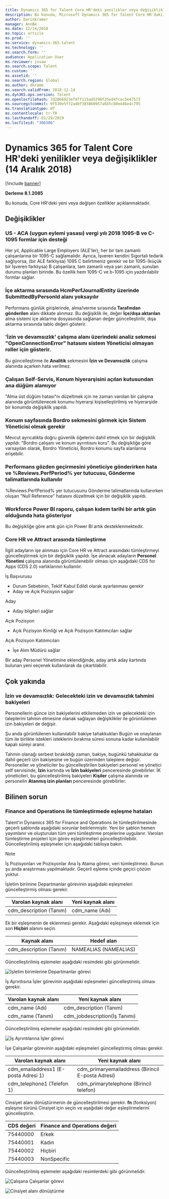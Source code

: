 ```yaml
---
title: Dynamics 365 for Talent Core HR'deki yenilikler veya değişiklikler (14 Aralık 2018)
description: Bu konuda, Microsoft Dynamics 365 for Talent Core HR'daki yeni veya değişen özellikler açıklanmaktadır.
author: Darinkramer
manager: AnnBe
ms.date: 12/14/2018
ms.topic: article
ms.prod: ''
ms.service: dynamics-365-talent
ms.technology: ''
ms.search.form: ''
audience: Application User
ms.reviewer: josaw
ms.search.scope: Talent
ms.custom: ''
ms.assetid: ''
ms.search.region: Global
ms.author: dkrame
ms.search.validFrom: 2018-12-14
ms.dyn365.ops.version: Talent
ms.openlocfilehash: 7d2866923efd7f115ad5290f35ed4fcac5e47573
ms.sourcegitcommit: 0f530e5f72a40f383868957a6b5cb0e446e4c795
ms.translationtype: HT
ms.contentlocale: tr-TR
ms.lasthandoff: 01/29/2019
ms.locfileid: "306506"
---
```

# <a name="whats-new-or-changed-in-dynamics-365-for-talent-core-hr-december-14-2018"></a>Dynamics 365 for Talent Core HR'deki yenilikler veya değişiklikler (14 Aralık 2018)

[!include [banner](includes/banner.md)]

**Derleme 8.1.2085**

Bu konuda, Core HR'deki yeni veya değişen özellikler açıklanmaktadır.

## <a name="changes"></a>Değişiklikler

### <a name="us---aca-affordable-care-act-support-for-tax-year-2018-1095-b-and-1095-c-forms"></a>US - ACA (uygun eylemi yasası) vergi yılı 2018 1095-B ve C-1095 formlar için desteği

Her yıl, Applicable Large Employers (ALE'ler), her bir tam zamanlı çalışanlarına bir 1095-C sağlamalıdır. Ayrıca, İşveren kendini Sigortalı tedarik sağlıyorsa, (bir ALE farklıysa) 1095 C belirtmeniz gerekir ve bir 1095-(küçük bir İşveren farklıysa) B çalışanlara, tam zamanlı veya yarı zamanlı, sunulan durumu planları birinde. Bu özellik hem 1095-C ve b-1095 için yazdırılabilir formlar sağlar.

### <a name="during-import-submittedbypersonid-field-on-hcmperfjournalentity-is-ignored"></a>İçe aktarma sırasında HcmPerfJournalEntity üzerinde SubmittedByPersonId alanı yoksayılır

Performans günlük girişlerinde, alma/verme sırasında **Tarafından gönderilen** alanı dikkate alınmaz. Bu değişiklik ile, değer **İçe/dışa aktarılan** alma sistemi içe aktarma dosyasında sağlanan değer güncelleştirilir, dışa aktarma sırasında tablo değeri gösterir.

### <a name="analytics-tab-on-leave-and-absence-workspace-displays-openconnectionerror-error-for-non-system-admin-roles"></a>'İzin ve devamsızlık' çalışma alanı üzerindeki analiz sekmesi "OpenConnectionError" hatasını sistem Yöneticisi olmayan roller için gösterir.

Bu güncelleştirme ile **Analitik** sekmesini **İzin ve Devamsızlık** çalışma alanında açarken hata verilmez.

### <a name="employee-self-service-position-hierarchy-drill-down-from-tile-fails-to-get-parent-node"></a>Çalışan Self-Servis, Konum hiyerarşisini açılan kutusundan ana düğüm alamıyor

"Alma üst düğüm hatası"nı düzeltmek için ne zaman varolan bir çalışma alanında görüntülenecek konumu hiyerarşi kişiselleştirilmiş ve hiyerarşide bir konumda değişiklik yapıldı.  

### <a name="must-be-system-admin-to-see-the-payroll-tab-in-the-position-page"></a>Konum sayfasında Bordro sekmesini görmek için Sistem Yöneticisi olmak gerekir

Mevcut ayrıcalıkta doğru güvenlik öğelerini dahil etmek için bir değişiklik yapıldı: "Bordro çalışanı ve konum ayrıntısını koru". Bu değişikliğe göre varsayılan olarak, Bordro Yöneticisi, Bordro konumu sayfa alanlarına erişebilir.

### <a name="error-when-submitting-performance-review-to-manager-and-the-reviewsperfperiod-placeholder-is-used-in-the-submission-instructions"></a>Performans gözden geçirmesini yöneticiye gönderirken hata ve %Reviews.PerfPeriod% yer tutucusu, Gönderme talimatlarında kullanılır

%Reviews.PerfPeriod% yer tutucusunu Gönderme talimatlarında kullanırken oluşan "Null Reference" hatasını düzeltmek için bir değişiklik yapıldı.

### <a name="workforce-power-bi-report-shows-error-when-worker-seniority-date-is-a-leap-day"></a>Workforce Power BI raporu, çalışan kıdem tarihi bir artık gün olduğunda hata gösteriyor

Bu değişikliğe göre artık gün için Power BI artık desteklenmektedir.

### <a name="integration-between-core-hr-and-attract"></a>Core HR ve Attract arasında tümleştirme

İlgili adayların işe alınması için Core HR ve Attract arasındaki tümleştirmeyi güncelleştirmek için bir değişiklik yapıldı. İşe alınacak adayların **Personel Yönetimi** çalışma alanında görüntülenebilir olması için aşağıdaki CDS for Apps (CDS 2.0) varlıklarının kullanılır.

İş Başvurusu
- Durum Sebebinin, Teklif Kabul Edildi olarak ayarlanması gerekir
-   Aday ve Açık Pozisyon sağlar

Aday
-   Aday bilgileri sağlar

Açık Pozisyon
-   Açık Pozisyon Kimliği ve Açık Pozisyon Katılımcıları sağlar

Açık Pozisyon Katılımcıları
-   İşe Alım Müdürü sağlar

Bir aday Personel Yönetimine eklendiğinde, aday artık aday kartında bulunan yeni seçenek kullanılarak da çıkartılabilir.

## <a name="coming-soon"></a>Çok yakında

### <a name="leave-and-absence-future-leave-and-forecasting-leave-balances"></a>İzin ve devamsızlık: Gelecekteki izin ve devamsızlık tahmini bakiyeleri

Personellerin günce izin bakiyelerini etkilemeden izin ve gelecekteki izin taleplerini tahmin etmesine olanak sağlayan değişiklikler ile görüntülenen izin bakiyeleri de değişir. 

Şu anda görüntülenen kullanılabilir bakiye tahakkukları Bugün ve onaylanan tüm ile birlikte istekleri isteklerini bırakma süresi sonuna kadar kullanılabilir kapalı süreyi aranır. 

Tahmin olanağı serbest bırakıldığı zaman, bakiye, bugünkü tahakkuklar da dahil geçerli izin bakiyesine ve bugün üzerinden taleplere değişir. Personeller ve yöneticiler bu güncelleştirilen bakiyeleri personel ve yönetici self servisinde, **İzin** kartında ve **İzin bakiyeleri** penceresinde görebilirler. İK yöneticileri, bu güncelleştirilmiş bakiyeleri **Kişiler** çalışma alanında ve personelin **Atanmış izin planları** penceresinde görebilirler.

## <a name="known-issue"></a>Bilinen sorun

### <a name="mapping-errors-in-the-integration-with-finance-and-operations"></a>Finance and Operations ile tümleştirmede eşleşme hataları

Talent'ın Dynamics 365 for Finance and Operations ile tümleştirilmesinde geçerli şablonda aşağıdaki sorunlar belirlenmiştir. Yeni bir şablon hemen yayımlanır ve oluşturulan tüm yeni tümleştirme projelerine uygulanır. Varolan tümleştirme projeleri için görev eşleştirmeleri güncelleştirilebilir. Güncelleştirilmiş eşleşmeler için aşağıdaki tabloya bakın. 

>[!NOTE]
> İş Pozisyonları ve Pozisyonlar Ana İş Atama görevi, veri tümleştirmez. Bunun şu anda araştırması yapılmaktadır. Geçerli eşleme içinde geçici çözüm yoktur. 

İşletim birimine Departmanlar görevinin aşağıdaki eşleşmeleri güncelleştirmiş olması gerekir.

| Varolan kaynak alanı          | Yeni kaynak alanı |
| -------------------------------|------------------|
| cdm_description (Tanım)  | cdm_name (Adı)  |

Ek bir eşleşmenin de eklenmesi gerekir. Aşağıdaki eşleşmeye eklemek için son **Hiçbiri** alanını seçin.

| Kaynak alanı                   | Hedef alan    |
| -------------------------------|----------------------|
| cdm_description (Tanım)  | NAMEALIAS (NAMEALIAS)|

Güncelleştirilmiş eşlemeler aşağıdaki resimdeki gibi görünmelidir.

![İşletim birimlerine Departmanlar görevi](./media/DepartmentMapping.png)


İş Ayrıntısına İşler görevinin aşağıdaki eşleşmeleri güncelleştirmiş olması gerekir.

| Varolan kaynak alanı          | Yeni kaynak alanı                   |
| -------------------------------|------------------------------------|
| cdm_name (Adı)                | cdm_description (Tanım)      |
| cdm_name (Tanım)         | cdm_jobdescription(İş Tanımı)|


Güncelleştirilmiş eşlemeler aşağıdaki resimdeki gibi görünmelidir.

![İş Ayrıntılarına İşler görevi](./media/JobMapping.png)

İşe Çalışanlar görevinin aşağıdaki eşleşmeleri güncelleştirmiş olması gerekir.

| Varolan kaynak alanı                 | Yeni kaynak alanı                               |
| --------------------------------------|------------------------------------------------|
| cdm_emailaddress1 (E-posta Adresi 1)   | cdm_primaryemailaddress (Birincil E-posta Adresi) |
| cdm_telephone1 (Telefon 1)          | cdm_primarytelephone (Birincil telefon)       |

Cinsiyet alanı dönüştürmenin de güncelleştirilmesi gerekir. **fn** (fonksiyon) eşleşme türünü Cinsiyet için seçin ve aşağıdaki değer eşleştirmelerini güncelleştirin.

| CDS değeri                   | Finance and Operations değeri                     |
| ----------------------------|--------------------------------------------------|
| 75440000                    | Erkek                                             |
| 75440001                    | Kadın                                           |
| 75440002                    | Hiçbiri                                             | 
| 75440003                    | NonSpecific                                      |

Güncelleştirilmiş eşlemeler aşağıdaki resimlerdeki gibi görünmelidir.

![Çalışana Çalışanlar görevi](./media/WorkerMapping.png)

![Cinsiyet alanı dönüştürme](./media/WorkerTransform.png)
